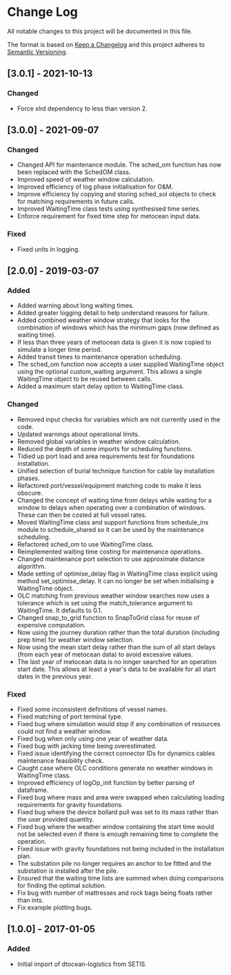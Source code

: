 # Change Log

All notable changes to this project will be documented in this file.

The format is based on [Keep a Changelog](http://keepachangelog.com/)
and this project adheres to [Semantic Versioning](http://semver.org/).

## [3.0.1] - 2021-10-13

### Changed

-   Force xlrd dependency to less than version 2.

## [3.0.0] - 2021-09-07

### Changed

-   Changed API for maintenance module. The sched_om function has now been
    replaced with the SchedOM class.
-   Improved speed of weather window calculation.
-   Improved efficiency of log phase initialisation for O&M.
-   Improve efficiency by copying and storing sched_sol objects to check for
    matching requirements in future calls.
-   Improved WaitingTime class tests using synthesised time series.
-   Enforce requirement for fixed time step for metocean input data.

### Fixed

-   Fixed units in logging.

## [2.0.0] - 2019-03-07

### Added

-   Added warning about long waiting times.
-   Added greater logging detail to help understand reasons for failure.
-   Added combined weather window strategy that looks for the combination of
    windows which has the minimum gaps (now defined as waiting time).
-   If less than three years of metocean data is given it is now copied to
    simulate a longer time period.
-   Added transit times to maintenance operation scheduling.
-   The sched_om function now accepts a user supplied WaitingTime object using
    the optional custom_waiting argument. This allows a single WaitingTime
    object to be reused between calls.
-   Added a maximum start delay option to WaitingTime class.

### Changed

-   Removed input checks for variables which are not currently used in the code.
-   Updated warnings about operational limits.
-   Removed global variables in weather window calculation.
-   Reduced the depth of some imports for scheduling functions.
-   Tidied up port load and area requirements test for foundations installation.
-   Unified selection of burial technique function for cable lay installation
    phases.
-   Refactored port/vessel/equipment matching code to make it less obscure.
-   Changed the concept of waiting time from delays while waiting for a window
    to delays when operating over a combination of windows. These can then be
    costed at full vessel rates.
-   Moved WaitingTime class and support functions from schedule_ins module to
    schedule_shared so it can be used by the maintenance scheduling.
-   Refactored sched_om to use WaitingTime class.
-   Reimplemented waiting time costing for maintenance operations.
-   Changed maintenance port selection to use approximate distance algorithm.
-   Made setting of optimise_delay flag in WaitingTime class explicit using
    method set_optimise_delay. It can no longer be set when initialising a
    WaitingTime object.
-   OLC matching from previous weather window searches now uses a tolerance
    which is set using the match_tolerance argument to WaitingTime. It defaults
    to 0.1.
-   Changed snap_to_grid function to SnapToGrid class for reuse of expensive
    computation.
-   Now using the journey duration rather than the total duration (including 
    prep time) for weather window selection.
-   Now using the mean start delay rather than the sum of all start delays (from
    each year of metocean data) to avoid excessive values.
-   The last year of metocean data is no longer searched for an operation start
    date. This allows at least a year's data to be available for all start dates
    in the previous year.

### Fixed

-   Fixed some inconsistent definitions of vessel names.
-   Fixed matching of port terminal type.
-   Fixed bug where simulation would stop if any combination of resources could
    not find a weather window.
-   Fixed bug when only using one year of weather data.
-   Fixed bug with jacking time being overestimated.
-   Fixed issue identifying the correct connector IDs for dynamics cables
    maintenance feasibility check.
-   Caught case where OLC conditions generate no weather windows in WaitingTime
    class.
-   Improved efficiency of logOp_init function by better parsing of dataframe.
-   Fixed bug where mass and area were swapped when calculating loading
    requirements for gravity foundations.
-   Fixed bug where the device bollard pull was set to its mass rather than the
    user provided quantity.
-   Fixed bug where the weather window containing the start time would not be
    selected even if there is enough remaining time to complete the operation.
-   Fixed issue with gravity foundations not being included in the installation
    plan.
-   The substation pile no longer requires an anchor to be fitted and the
    substation is installed after the pile.
-   Ensured that the waiting time lists are summed when doing comparisons for
    finding the optimal solution.
-   Fix bug with number of mattresses and rock bags being floats rather than ints.
-   Fix example plotting bugs.

## [1.0.0] - 2017-01-05

### Added

-   Initial import of dtocean-logistics from SETIS.

